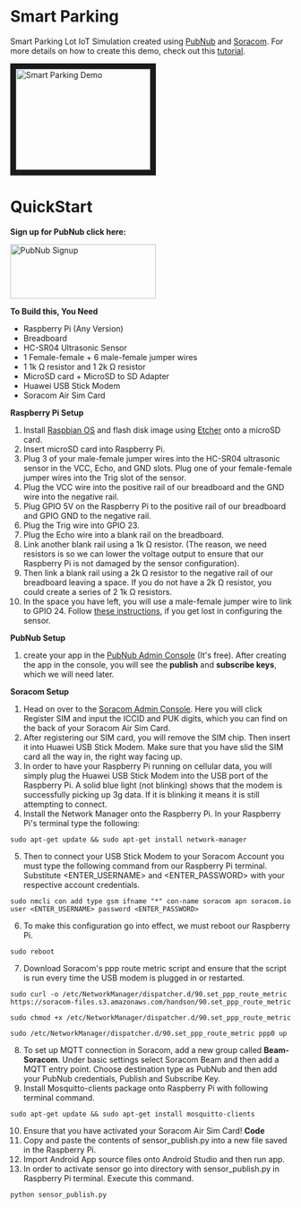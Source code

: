 # Smart Parking

Smart Parking Lot IoT Simulation created using [PubNub](https://www.pubnub.com/) and [Soracom](https://www.soracom.io/en/). For more details on how to create this demo, check out this [tutorial]().

<a href="http://www.youtube.com/watch?feature=player_embedded&v=KySPa_D2ne0
" target="_blank"><img src="http://img.youtube.com/vi/KySPa_D2ne0/0.jpg" 
alt="Smart Parking Demo" width="240" height="180" border="10" /></a>

# QuickStart

**Sign up for PubNub click here:**

<a href="https://dashboard.pubnub.com/signup?devrel_gh=Smart-Parking">
    <img alt="PubNub Signup" src="https://i.imgur.com/og5DDjf.png" width=260 height=97/>
</a>

**To Build this, You Need**
- Raspberry Pi (Any Version)
- Breadboard
- HC-SR04 Ultrasonic Sensor
- 1 Female-female + 6 male-female jumper wires
- 1 1k Ω resistor and 1 2k Ω resistor
- MicroSD card + MicroSD to SD Adapter
- Huawei USB Stick Modem
- Soracom Air Sim Card

**Raspberry Pi Setup** 
1. Install [Raspbian OS](https://www.raspberrypi.org/downloads/raspbian/) and flash disk image using [Etcher](https://etcher.io/) onto a microSD card.
2. Insert microSD card into Raspberry Pi. 
3. Plug 3 of your male-female jumper wires into the HC-SR04 ultrasonic sensor in the VCC, Echo, and GND slots. Plug one of your female-female jumper wires into the Trig slot of the sensor.
4. Plug the VCC wire into the positive rail of our breadboard and the GND wire into the negative rail.
5. Plug GPIO 5V on the Raspberry Pi to the positive rail of our breadboard and GPIO GND to the negative rail.
6. Plug the Trig wire into GPIO 23.
7. Plug the Echo wire into a blank rail on the breadboard.
8. Link another blank rail using a 1k Ω resistor. (The reason, we need resistors is so we can lower the voltage output to ensure that our Raspberry Pi is not damaged by the sensor configuration).
9. Then link a blank rail using a 2k Ω resistor to the negative rail of our breadboard leaving a space. If you do not have a 2k Ω resistor, you could create a series of 2 1k Ω resistors.
10. In the space you have left, you will use a male-female jumper wire to link to GPIO 24.
Follow [these instructions](https://www.modmypi.com/blog/hc-sr04-ultrasonic-range-sensor-on-the-raspberry-pi), if you get lost in configuring the sensor. 

**PubNub Setup**
1. create your app in the [PubNub Admin Console](https://admin.pubnub.com/#/login) (It's free). After creating the app in the console, you will see the **publish** and **subscribe keys**, which we will need later.

**Soracom Setup**
1. Head on over to the [Soracom Admin Console](https://console.soracom.io/#/?coverage_type=g). Here you will click Register SIM and input the ICCID and PUK digits, which you can find on the back of your Soracom Air Sim Card.
2. After registering our SIM card, you will remove the SIM chip. Then insert it into Huawei USB Stick Modem. Make sure that you have slid the SIM card all the way in, the right way facing up.
3. In order to have your Raspberry Pi running on cellular data, you will simply plug the Huawei USB Stick Modem into the USB port of the Raspberry Pi. A solid blue light (not blinking) shows that the modem is successfully picking up 3g data. If it is blinking it means it is still attempting to connect.
4. Install the Network Manager onto the Raspberry Pi. In your Raspberry Pi's terminal type the following:
```
sudo apt-get update && sudo apt-get install network-manager
```
5. Then to connect your USB Stick Modem to your Soracom Account you must type the following command from our Raspberry Pi terminal. Substitute <ENTER_USERNAME> and <ENTER_PASSWORD> with your respective account credentials.
```
sudo nmcli con add type gsm ifname "*" con-name soracom apn soracom.io user <ENTER_USERNAME> password <ENTER_PASSWORD>
```
6. To make this configuration go into effect, we must reboot our Raspberry Pi.
```
sudo reboot
```
7. Download Soracom's ppp route metric script and ensure that the script is run every time the USB modem is plugged in or restarted.
```
sudo curl -o /etc/NetworkManager/dispatcher.d/90.set_ppp_route_metric https://soracom-files.s3.amazonaws.com/handson/90.set_ppp_route_metric
```
```
sudo chmod +x /etc/NetworkManager/dispatcher.d/90.set_ppp_route_metric
```
```
sudo /etc/NetworkManager/dispatcher.d/90.set_ppp_route_metric ppp0 up
```
8. To set up MQTT connection in Soracom, add a new group called **Beam-Soracom**. Under basic settings select Soracom Beam and then add a MQTT entry point. Choose destination type as PubNub and then add your PubNub credentials, Publish and Subscribe Key. 
9. Install Mosquitto-clients package onto Raspberry Pi with following terminal command.
```
sudo apt-get update && sudo apt-get install mosquitto-clients
```
10. Ensure that you have activated your Soracom Air Sim Card!
**Code**
1. Copy and paste the contents of sensor_publish.py into a new file saved in the Raspberry Pi.
2. Import Android App source files onto Android Studio and then run app.
3. In order to activate sensor go into directory with sensor_publish.py in Raspberry Pi terminal. Execute this command.
```
python sensor_publish.py
```

